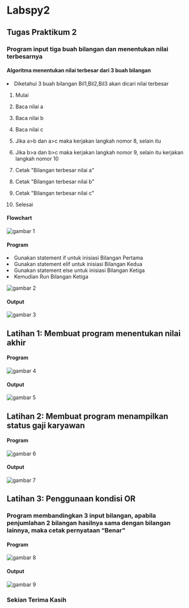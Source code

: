 # Labspy2

## Tugas Praktikum 2
### Program input tiga buah bilangan dan menentukan nilai terbesarnya
#### Algoritma menentukan nilai terbesar dari 3 buah bilangan
<li> Diketahui 3 buah bilangan Bil1,Bil2,Bil3 akan dicari nilai terbesar </li>


1. Mulai <p>
2. Baca nilai a <p>
3. Baca nilai b <p>
4. Baca nilai c <p>
5. Jika a>b dan a>c maka kerjakan langkah nomor 8, selain itu <p>
6. Jika b>a dan b>c maka kerjakan langkah nomor 9, selain itu kerjakan langkah nomor 10 <p>
7. Cetak "Bilangan terbesar nilai a" <p>
8. Cetak "Bilangan terbesar nilai b" <p>
9. Cetak "Bilangan terbesar nilai c" <p>
10. Selesai <p>

#### Flowchart

![gambar 1](screenshot/flowchart.png)

#### Program
<li> Gunakan statement if untuk inisiasi Bilangan Pertama </li>
<li> Gunakan statement elif untuk inisiasi Bilangan Kedua </li>
<li> Gunakan statement else untuk inisiasi Bilangan Ketiga </li>
<li> Kemudian Run Bilangan Ketiga </li>

![gambar 2](screenshot/tugasp2_1.png)

#### Output

![gambar 3](screenshot/tugasp2_2.png)

## Latihan 1: Membuat program menentukan nilai akhir
#### Program

![gambar 4](screenshot/modul2lat1_1.png)

#### Output

![gambar 5](screenshot/modul2lat1_2.png)

## Latihan 2: Membuat program menampilkan status gaji karyawan
#### Program

![gambar 6](screenshot/modul2lat2_1.png)

#### Output

![gambar 7](screenshot/modul2lat2_2.png)

## Latihan 3: Penggunaan kondisi OR
### Program membandingkan 3 input bilangan, apabila penjumlahan 2 bilangan hasilnya sama dengan bilangan lainnya, maka cetak pernyataan “Benar”
#### Program

![gambar 8](screenshot/modul2lat3_1.png)

#### Output

![gambar 9](screenshot/modul2lat3_2.png)

### Sekian Terima Kasih